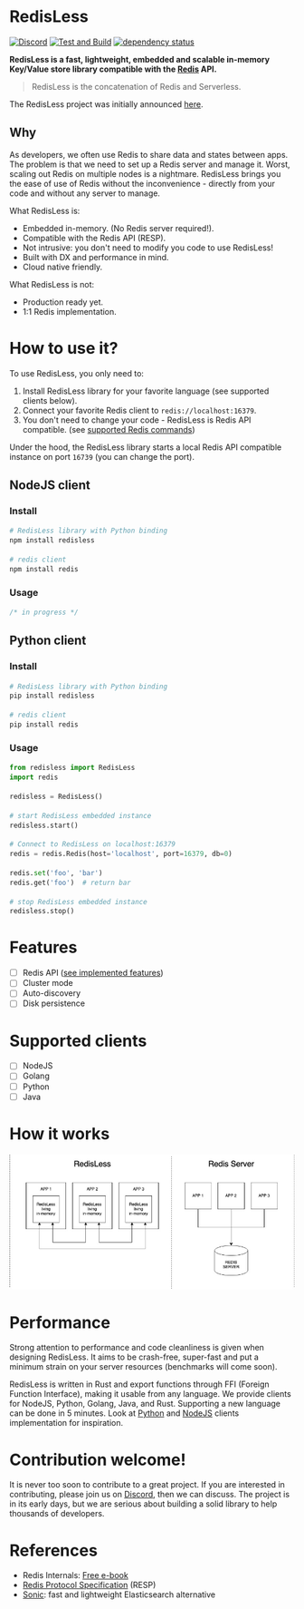RedisLess
===========

[![Discord](https://img.shields.io/discord/688766934917185556?label=discord)](https://discord.qovery.com) [![Test and Build](https://github.com/Qovery/RedisLess/workflows/Test%20and%20Build/badge.svg?branch=main)](https://github.com/Qovery/RedisLess/actions?query=workflow%3A%22Test+and+Build%22) [![dependency status](https://deps.rs/repo/github/Qovery/RedisLess/status.svg)](https://deps.rs/repo/github/Qovery/RedisLess)

**RedisLess is a fast, lightweight, embedded and scalable in-memory Key/Value store library compatible with the [Redis](https://redis.io/topics/introduction) API.**

> RedisLess is the concatenation of Redis and Serverless.

The RedisLess project was initially announced [here](https://www.heapstack.sh/redisless-blazingly-fast-serverless-redis).

## Why
As developers, we often use Redis to share data and states between apps. The problem is that we need to set up a Redis server and manage it. Worst, scaling out Redis on multiple nodes is a nightmare. RedisLess brings you the ease of use of Redis without the inconvenience - directly from your code and without any server to manage.

What RedisLess is:

* Embedded in-memory. (No Redis server required!).
* Compatible with the Redis API (RESP).
* Not intrusive: you don't need to modify you code to use RedisLess!
* Built with DX and performance in mind.
* Cloud native friendly.

What RedisLess is not:

* Production ready yet.
* 1:1 Redis implementation.

# How to use it?

To use RedisLess, you only need to:

1. Install RedisLess library for your favorite language (see supported clients below).
2. Connect your favorite Redis client to `redis://localhost:16379`.
3. You don't need to change your code - RedisLess is Redis API compatible. (see [supported Redis commands](REDIS_FEATURES.md))

Under the hood, the RedisLess library starts a local Redis API compatible instance on port `16739` (you can change the port).

## NodeJS client

### Install
```bash
# RedisLess library with Python binding
npm install redisless

# redis client
npm install redis
```

### Usage
```js
/* in progress */
```

## Python client

### Install
```bash
# RedisLess library with Python binding
pip install redisless

# redis client
pip install redis
```

### Usage

```python
from redisless import RedisLess
import redis

redisless = RedisLess()

# start RedisLess embedded instance
redisless.start()

# Connect to RedisLess on localhost:16379
redis = redis.Redis(host='localhost', port=16379, db=0)

redis.set('foo', 'bar')
redis.get('foo')  # return bar 

# stop RedisLess embedded instance
redisless.stop()
```

# Features
- [ ] Redis API ([see implemented features](REDIS_FEATURES.md))
- [ ] Cluster mode
- [ ] Auto-discovery
- [ ] Disk persistence

# Supported clients
- [ ] NodeJS
- [ ] Golang
- [ ] Python
- [ ] Java

# How it works
![redisless vs redis server](assets/redisless_vs_redis_server.jpg)

# Performance
Strong attention to performance and code cleanliness is given when designing RedisLess. It aims to be crash-free, super-fast and put a minimum strain on your server resources (benchmarks will come soon).

RedisLess is written in Rust and export functions through FFI (Foreign Function Interface), making it usable from any language. We provide clients for NodeJS, Python, Golang, Java, and Rust. Supporting a new language can be done in 5 minutes. Look at [Python](clients/python) and [NodeJS](clients/nodejs) clients implementation for inspiration.

# Contribution welcome!
It is never too soon to contribute to a great project. If you are interested in contributing, please join us on [Discord](https://discord.qovery.com), then we can discuss. The project is in its early days, but we are serious about building a solid library to help thousands of developers.

# References

- Redis Internals: [Free e-book](https://redislabs.com/ebook)
- [Redis Protocol Specification](https://redis.io/topics/protocol) (RESP)
- [Sonic](https://github.com/valeriansaliou/sonic): fast and lightweight Elasticsearch alternative
